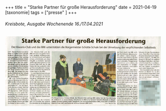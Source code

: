 +++
title = "Starke Partner für große Herausforderung"
date = 2021-04-19
[taxonomie]
tags = ["presse" ]
+++

###### Kreisbote, Ausgabe Wochenende 16./17.04.2021

[![](images/Kreisbote_WE16u17-04-21.png)](https://volksschule-partenkirchen.de/wp-content/uploads/Kreisbote_WE16u17-04-21.pdf)
